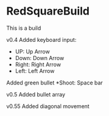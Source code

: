 # RedSquareBuild
This is a build

v0.4
Added keyboard input:
* UP: Up Arrow
* Down: Down Arrow
* Right: Right Arrow
* Left: Left Arrow

Added green bullet
*Shoot: Space bar

v0.5
Added bullet array

v0.55
Added diagonal movement
